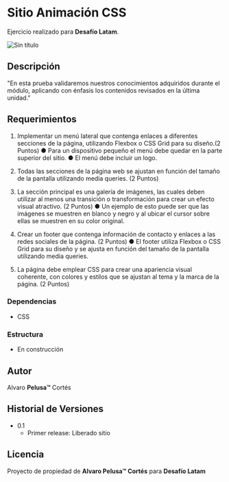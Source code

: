 # Sitio Animación CSS

Ejercicio realizado para **Desafío Latam**.

![Sin título](https://github.com/donpelusa/desafio-08-animaciones/assets/92953141/6dddfb70-6ae7-4a70-b49d-98e454b1eab3)

## Descripción

"En esta prueba validaremos nuestros conocimientos adquiridos durante el módulo,
aplicando con énfasis los contenidos revisados en la última unidad."

## Requerimientos

1.  Implementar un menú lateral que contenga enlaces a diferentes secciones de la página, utilizando Flexbox o CSS Grid para su diseño.(2 Puntos)
● Para un dispositivo pequeño el menú debe quedar en la parte superior del
sitio.
● El menú debe incluir un logo.

2. Todas las secciones de la página web se ajustan en función del tamaño de la
pantalla utilizando media queries. (2 Puntos)

3. La sección principal es una galería de imágenes, las cuales deben utilizar al menos
una transición o transformación para crear un efecto visual atractivo. (2 Puntos)
● Un ejemplo de esto puede ser que las imágenes se muestren en blanco y
negro y al ubicar el cursor sobre ellas se muestren en su color original.

4. Crear un footer que contenga información de contacto y enlaces a las redes sociales
de la página. (2 Puntos)
● El footer utiliza Flexbox o CSS Grid para su diseño y se ajusta en función del
tamaño de la pantalla utilizando media queries.

5. La página debe emplear CSS para crear una apariencia visual coherente, con colores
y estilos que se ajustan al tema y la marca de la página. (2 Puntos)


### Dependencias

* CSS

### Estructura

* En construcción


## Autor

Alvaro **Pelusa™** Cortés

## Historial de Versiones

* 0.1
    * Primer release: Liberado sitio

## Licencia

Proyecto de propiedad de **Alvaro Pelusa™ Cortés** para **Desafío Latam**

